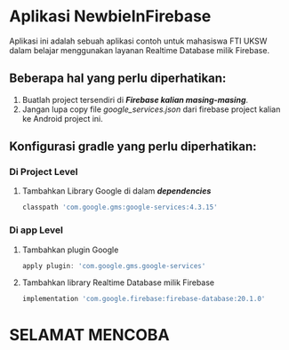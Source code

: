 # Aplikasi NewbieInFirebase
Aplikasi ini adalah sebuah aplikasi contoh untuk mahasiswa FTI UKSW dalam belajar menggunakan layanan Realtime Database milik Firebase.

## Beberapa hal yang perlu diperhatikan:
1. Buatlah project tersendiri di _**Firebase kalian masing-masing**_.
2. Jangan lupa copy file _google_services.json_ dari firebase project kalian ke Android project ini.

## Konfigurasi gradle yang perlu diperhatikan:
### Di Project Level
1. Tambahkan Library Google di dalam _**dependencies**_
    ```javascript
    classpath 'com.google.gms:google-services:4.3.15'
    ```
### Di app Level
1. Tambahkan plugin Google
    ```javascript
    apply plugin: 'com.google.gms.google-services'
    ```
2. Tambahkan library Realtime Database milik Firebase
    ```javascript
    implementation 'com.google.firebase:firebase-database:20.1.0'
    ```

# SELAMAT MENCOBA
